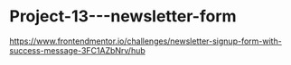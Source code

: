 # Project-13---newsletter-form
https://www.frontendmentor.io/challenges/newsletter-signup-form-with-success-message-3FC1AZbNrv/hub
